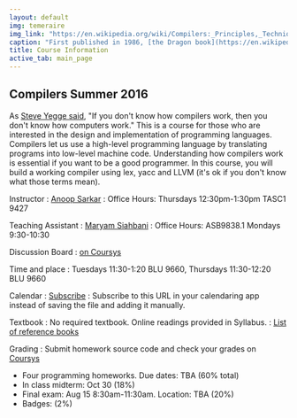 ```yaml
---
layout: default
img: temeraire
img_link: "https://en.wikipedia.org/wiki/Compilers:_Principles,_Techniques,_and_Tools"
caption: "First published in 1986, [the Dragon book](https://en.wikipedia.org/wiki/Compilers:_Principles,_Techniques,_and_Tools) is widely regarded as the classic compiler textbook. Image from [Temeraire](https://en.wikipedia.org/wiki/Temeraire_(series))."
title: Course Information
active_tab: main_page 
---
```


## Compilers <span class="text-muted">Summer 2016</span>

As [Steve Yegge said](http://steve-yegge.blogspot.ca/2007/06/rich-programmer-food.html), "If you don't know how compilers work, then you don't know how computers work."  This is a course for those who are interested in the design and implementation of programming languages. Compilers let us use a high-level programming language by translating programs into low-level machine code. Understanding how compilers work is essential if you want to be a good programmer. In this course, you will build a working compiler using lex, yacc and LLVM (it's ok if you don't know what those terms mean).

Instructor
: [Anoop Sarkar](http://www.cs.sfu.ca/~anoop/) 
: Office Hours: Thursdays 12:30pm-1:30pm TASC1 9427

Teaching Assistant
: [Maryam Siahbani](http://www.cs.sfu.ca/~msiahban/personal/)
: Office Hours: ASB9838.1 Mondays 9:30-10:30

Discussion Board
: [on Coursys](https://courses.cs.sfu.ca/2016su-cmpt-379-d1/discussion/)

Time and place
: Tuesdays 11:30-1:20 BLU 9660, Thursdays 11:30-12:20 BLU 9660

Calendar
: [Subscribe](https://courses.cs.sfu.ca/calendar/0261d2fe6030dc6570c3073ca9dd1a93/anoop)
: Subscribe to this URL in your calendaring app instead of saving the file and adding it manually.

Textbook
: No required textbook. Online readings provided in Syllabus.
: [List of reference books](textbook.html)

Grading
: Submit homework source code and check your grades on [Coursys](https://courses.cs.sfu.ca/2016su-cmpt-379-d1/)

* Four programming homeworks. Due dates: TBA (60% total)
* In class midterm: Oct 30 (18%)
* Final exam: Aug 15 8:30am-11:30am. Location: TBA (20%)
* Badges: (2%)

